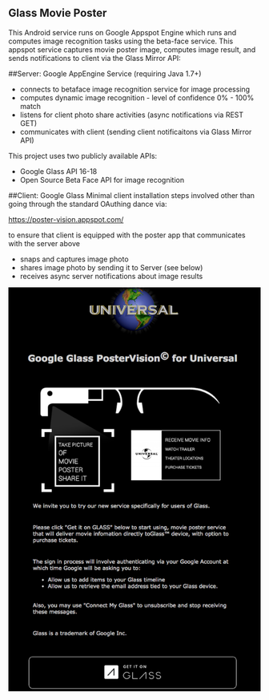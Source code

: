 ## Glass Movie Poster

This Android service runs on Google Appspot Engine which runs and computes image recognition tasks using the beta-face service. This appspot service captures movie poster image, computes image result, and sends notifications to client via the Glass Mirror API:

##Server: Google AppEngine Service (requiring Java 1.7+)
* connects to betaface image recognition service for image processing
* computes dynamic image recognition - level of confidence 0% - 100% match
* listens for client photo share activities (async notifications via REST GET) 
* communicates with client (sending client notificaitons via Glass Mirror API)

This project uses two publicly available APIs:

* Google Glass API 16-18
* Open Source Beta Face API for image recognition

##Client: Google Glass
Minimal client installation steps involved other than going through the standard OAuthing dance via:

https://poster-vision.appspot.com/

to ensure that client is equipped with the poster app that communicates with the server above

* snaps and captures image photo
* shares image photo by sending it to Server (see below)
* receives async server notifications about image results 

![](https://github.com/jsu800/glass_movie_poster/blob/master/image/glass%20movie%20poster%20app.png)
